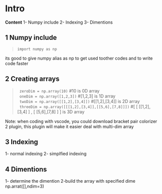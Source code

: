 # Intro
**Content**
1- Numpy include
2- Indexing
3- Dimentions

## 1 Numpy include
> ``` import numpy as np ```

its good to give numpy alias as np to get used toother codes and to write code faster
## 2 Creating arrays
>  ``` zeroDim = np.array(10)``` #10 is 0D array\
> ``` oneDim = np.array([1,2,3])``` #[1,2,3] is 1D array\
> ``` twoDim = np.array([[1,2],[3,4]])``` #[[1,2],[3,4]] is 2D array\
> ``` threeDim = np.array([[[1,2],[3,4]],[[5,6],[7,8]]])``` #[ [ [[1,2],[3,4] ] , [ [5,6],[7,8] ] ] is 3D array

Note: when coding with vscode, you could download bracket pair colorizer 2 plugin, this plugin will make it easier deal with multi-dim array

## 3 Indexing
1- normal indexing
2- simplfied indexing
## 4 Dimentions
1- determine the dimention
2-build the array with specified dime np.arrat([],ndim=3)
